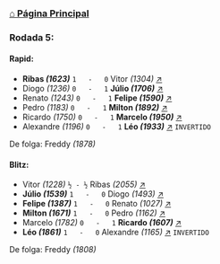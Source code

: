 ### [⌂ Página Principal](https://grupo-de-xadrez.github.io/)

### Rodada 5:

#### Rapid:

* **Ribas *(1623)*** `1   -   0` Vitor *(1304)* [↗](https://www.lichess.org/uUGYj33X) 
* Diogo *(1236)* `0   -   1` **Júlio *(1706)*** [↗](https://www.lichess.org/tacQGS40) 
* Renato *(1243)* `0   -   1` **Felipe *(1590)*** [↗](https://www.lichess.org/rxcxV1No) 
* Pedro *(1183)* `0   -   1` **Milton *(1892)*** [↗](https://www.lichess.org/H4MP7ROS) 
* Ricardo *(1750)* `0   -   1` **Marcelo *(1950)*** [↗](https://www.lichess.org/T4cMwFqJ) 
* Alexandre *(1196)* `0   -   1` **Léo *(1933)*** [↗](https://www.lichess.org/VxQwOEXu) `INVERTIDO`

De folga: Freddy *(1878)*

#### Blitz:

* Vitor *(1228)* `½ - ½` Ribas *(2055)* [↗](https://www.lichess.org/jCwtl7kN) 
* **Júlio *(1539)*** `1   -   0` Diogo *(1493)* [↗](https://www.lichess.org/USQgItX9) 
* **Felipe *(1387)*** `1   -   0` Renato *(1027)* [↗](https://www.lichess.org/XIfFoMyW) 
* **Milton *(1671)*** `1   -   0` Pedro *(1162)* [↗](https://www.lichess.org/Piatvx1D) 
* Marcelo *(1782)* `0   -   1` **Ricardo *(1607)*** [↗](https://www.lichess.org/U1pZa3C0) 
* **Léo *(1861)*** `1   -   0` Alexandre *(1165)* [↗](https://www.lichess.org/Pb9aW9HI) `INVERTIDO`

De folga: Freddy *(1808)*

